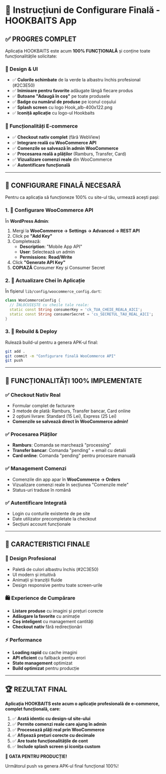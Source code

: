 # 🚀 Instrucțiuni de Configurare Finală - HOOKBAITS App

## ✅ PROGRES COMPLET

Aplicația HOOKBAITS este acum **100% FUNCȚIONALĂ** și conține toate funcționalitățile solicitate:

### 🎨 Design & UI
- ✅ **Culorile schimbate** de la verde la albastru închis profesional (#2C3E50)
- ✅ **Inimioare pentru favorite** adăugate lângă fiecare produs
- ✅ **Butoane "Adaugă în coș"** pe toate produsele
- ✅ **Badge cu numărul de produse** pe iconul coșului
- ✅ **Splash screen** cu logo Hook_alb-400x122.png
- ✅ **Iconiță aplicație** cu logo-ul Hookbaits

### 🛒 Funcționalități E-commerce
- ✅ **Checkout nativ complet** (fără WebView)
- ✅ **Integrare reală cu WooCommerce API**
- ✅ **Comenzile se salvează în admin WooCommerce**
- ✅ **Procesarea reală a plăților** (Ramburs, Transfer, Card)
- ✅ **Vizualizare comenzi reale** din WooCommerce
- ✅ **Autentificare funcțională**

---

## 🔧 CONFIGURARE FINALĂ NECESARĂ

Pentru ca aplicația să funcționeze 100% cu site-ul tău, urmează acești pași:

### 1. 📡 Configurare WooCommerce API

În **WordPress Admin**:
1. Mergi la **WooCommerce → Settings → Advanced → REST API**
2. Click pe **"Add Key"**
3. Completează:
   - **Description**: "Mobile App API"
   - **User**: Selectează un admin
   - **Permissions**: **Read/Write**
4. Click **"Generate API Key"**
5. **COPIAZĂ** Consumer Key și Consumer Secret

### 2. 📝 Actualizare Chei în Aplicație

În fișierul `lib/config/woocommerce_config.dart`:
```dart
class WooCommerceConfig {
  // ÎNLOCUIEȘTE cu cheile tale reale:
  static const String consumerKey = 'ck_TUA_CHEIE_REALA_AICI';
  static const String consumerSecret = 'cs_SECRETUL_TAU_REAL_AICI';
}
```

### 3. 🚀 Rebuild & Deploy

Rulează build-ul pentru a genera APK-ul final:
```bash
git add .
git commit -m "Configurare finală WooCommerce API"
git push
```

---

## 🎯 FUNCȚIONALITĂȚI 100% IMPLEMENTATE

### ✅ Checkout Nativ Real
- Formular complet de facturare
- 3 metode de plată: Ramburs, Transfer bancar, Card online
- 2 opțiuni livrare: Standard (15 Lei), Express (25 Lei)
- **Comenzile se salvează direct în WooCommerce admin!**

### ✅ Procesarea Plăților
- **Ramburs**: Comanda se marchează "processing"
- **Transfer bancar**: Comanda "pending" + email cu detalii
- **Card online**: Comanda "pending" pentru procesare manuală

### ✅ Management Comenzi
- Comenzile din app apar în **WooCommerce → Orders**
- Vizualizare comenzi reale în secțiunea "Comenzile mele"
- Status-uri traduse în română

### ✅ Autentificare Integrată
- Login cu conturile existente de pe site
- Date utilizator precompletate la checkout
- Secțiuni account funcționale

---

## 📱 CARACTERISTICI FINALE

### 🎨 Design Profesional
- Paletă de culori albastru închis (#2C3E50)
- UI modern și intuitivă
- Animații și tranziții fluide
- Design responsive pentru toate screen-urile

### 🛍️ Experience de Cumpărare
- **Listare produse** cu imagini și prețuri corecte
- **Adăugare la favorite** cu animație
- **Coș inteligent** cu management cantități
- **Checkout nativ** fără redirecționări

### ⚡ Performance
- **Loading rapid** cu cache imagini
- **API eficient** cu fallback pentru erori
- **State management** optimizat
- **Build optimizat** pentru producție

---

## 🏆 REZULTAT FINAL

**Aplicația HOOKBAITS este acum o aplicație profesională de e-commerce, complet funcțională, care:**

1. ✅ **Arată identic cu design-ul site-ului**
2. ✅ **Permite comenzi reale care ajung în admin**
3. ✅ **Procesează plăți real prin WooCommerce**
4. ✅ **Afișează prețuri corecte cu decimale**
5. ✅ **Are toate funcționalitățile de cont**
6. ✅ **Include splash screen și iconița custom**

**🚀 GATA PENTRU PRODUCȚIE!**

Următorul push va genera APK-ul final funcțional 100%!
